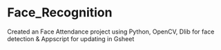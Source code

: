 # Face_Recognition

Created an Face Attendance project using Python, OpenCV, Dlib for face detection & Appscript for updating in Gsheet
